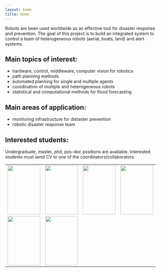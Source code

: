 ```yaml
---
layout: home
title: Home
---
```


Robots are been used worldwide as an effective tool for disaster response and prevention. 
The goal of this project is to build an integrated system to control a team of heterogeneous robots (aerial, boats, land) 
and alert systems.

## Main topics of interest:
- hardware, control, middleware, computer vision for robotics
- path planning methods
- automated planning for single and multiple agents
- coordination of multiple and heterogeneous robots
- statistical and computational methods for flood forecasting

## Main areas of application:
- monitoring infrastructure for distaster prevention 
- robotic disaster response team

## Interested students:

Undergraduate, master, phd, pos-doc positions are available. Interested students must send CV to one of the coordinators/collaborators.  

<table width="70%" align="center" cellspacing="7" cellpadding="7"> 
<tr> 
<td align="center"><a href="http://www.pucrs.br/" rel="lightbox" ><img src="../images/logos/pucrs.svg" alt="" width="107" height="160" /></a></td> 
<td align="center"><a href="http://www.ufrn.br/"  rel="lightbox" ><img src="../images/logos/ufrn.png" alt="" width="107" height="160" /></a></td> 
<td align="center"><a href="http://www.ufsc.br/"  rel="lightbox" ><img src="../images/logos/ufsc.png" alt="" width="107" height="160" /></a></td> 
<td align="center"><a href="http://www.ufrgs.br/" rel="lightbox" ><img src="../images/logos/ufrgs.svg" alt="" width="107" height="160" /></a></td> 
</tr> 
<tr align="center"> 
<td align="center"><a href="http://www.capes.gov.br/" rel="lightbox" ><img src="../images/logos/capes.png" alt="" width="107" height="160" /></a></td> 
<td align="center"><a href="http://www.cemaden.gov.br/"  rel="lightbox" ><img src="../images/logos/cemaden.png" alt="" width="107" height="160" /></a></td> 
</tr> 
</table>
